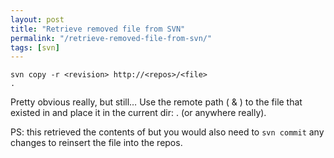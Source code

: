 ```yaml
---
layout: post
title: "Retrieve removed file from SVN"
permalink: "/retrieve-removed-file-from-svn/"
tags: [svn]
---
```


<code>svn copy -r &lt;revision&gt; http://&lt;repos&gt;/&lt;file&gt; .</code>

Pretty obvious really, but still… Use the remote path ( &amp; ) to the file that existed in  and place it in the current dir: . (or anywhere really).

PS: this retrieved the contents of  but you would also need to <code>svn commit</code> any changes to reinsert the file into the repos.

